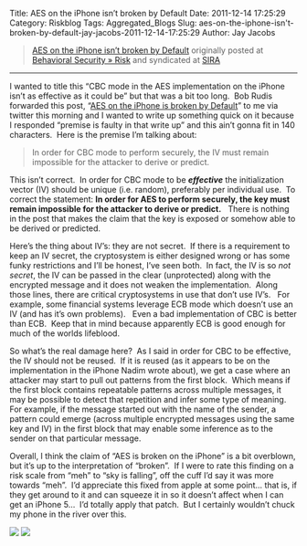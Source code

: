 Title: AES on the iPhone isn’t broken by Default
Date: 2011-12-14 17:25:29
Category: Riskblog
Tags: Aggregated_Blogs
Slug: aes-on-the-iphone-isn't-broken-by-default-jay-jacobs-2011-12-14-17:25:29
Author: Jay Jacobs

>[AES on the iPhone isn’t broken by Default](http://beechplane.wordpress.com/2011/12/14/aes-on-the-iphone-isnt-broken-by-default/) originally posted at [Behavioral Security » Risk](http://beechplane.wordpress.com) and syndicated at [SIRA](http://societyinforisk.org)
***
I wanted to title this “CBC mode in the AES implementation on the iPhone isn’t as effective as it could be” but that was a bit too long.  Bob Rudis forwarded this post, “[AES on the iPhone is broken by Default](http://log.nadim.cc/?p=58)” to me via twitter this morning and I wanted to write up something quick on it because I responded “premise is faulty in that write up” and this ain’t gonna fit in 140 characters.  Here is the premise I’m talking about:

> In order for CBC mode to perform securely, the IV must remain impossible for the attacker to derive or predict.

This isn’t correct.  In order for CBC mode to be ***effective*** the initialization vector (IV) should be unique (i.e. random), preferably per individual use.  To correct the statement: **In order for AES to perform securely, the key must remain impossible for the attacker to derive or predict.**   There is nothing in the post that makes the claim that the key is exposed or somehow able to be derived or predicted. 

Here’s the thing about IV’s: they are not secret.  If there is a requirement to keep an IV secret, the cryptosystem is either designed wrong or has some funky restrictions and I’ll be honest, I’ve seen both.  In fact, the IV is so *not secret*, the IV can be passed in the clear (unprotected) along with the encrypted message and it does not weaken the implementation.  Along those lines, there are critical cryptosystems in use that don’t use IV’s.   For example, some financial systems leverage ECB mode which doesn’t use an IV (and has it’s own problems).   Even a bad implementation of CBC is better than ECB.  Keep that in mind because apparently ECB is good enough for much of the worlds lifeblood.

So what’s the real damage here?  As I said in order for CBC to be effective, the IV should not be reused.  If it is reused (as it appears to be on the implementation in the iPhone Nadim wrote about), we get a case where an attacker may start to pull out patterns from the first block.  Which means if the first block contains repeatable patterns across multiple messages, it may be possible to detect that repetition and infer some type of meaning.  For example, if the message started out with the name of the sender, a pattern could emerge (across multiple encrypted messages using the same key and IV) in the first block that may enable some inference as to the sender on that particular message.

Overall, I think the claim of “AES is broken on the iPhone” is a bit overblown, but it’s up to the interpretation of “broken”.  If I were to rate this finding on a risk scale from “meh” to “sky is falling”, off the cuff I’d say it was more towards “meh”.  I’d appreciate this fixed from apple at some point… that is, if they get around to it and can squeeze it in so it doesn’t affect when I can get an iPhone 5…  I’d totally apply that patch.  But I certainly wouldn’t chuck my phone in the river over this.

[![](http://feeds.wordpress.com/1.0/comments/beechplane.wordpress.com/96/)](http://feeds.wordpress.com/1.0/gocomments/beechplane.wordpress.com/96/) ![](http://stats.wordpress.com/b.gif?host=beechplane.wordpress.com&blog=13708129&post=96&subd=beechplane&ref=&feed=1)


